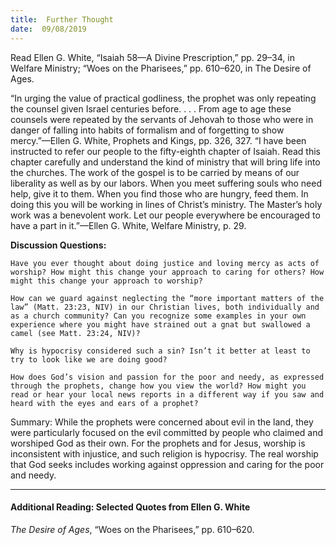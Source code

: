 ```yaml
---
title:  Further Thought
date:  09/08/2019
---
```


Read Ellen G. White, “Isaiah 58—A Divine Prescription,” pp. 29–34, in Welfare Ministry; “Woes on the Pharisees,” pp. 610–620, in The Desire of Ages.

“In urging the value of practical godliness, the prophet was only repeating the counsel given Israel centuries before. . . . From age to age these counsels were repeated by the servants of Jehovah to those who were in danger of falling into habits of formalism and of forgetting to show mercy.”—Ellen G. White, Prophets and Kings, pp. 326, 327. “I have been instructed to refer our people to the fifty-eighth chapter of Isaiah. Read this chapter carefully and understand the kind of ministry that will bring life into the churches. The work of the gospel is to be carried by means of our liberality as well as by our labors. When you meet suffering souls who need help, give it to them. When you find those who are hungry, feed them. In doing this you will be working in lines of Christ’s ministry. The Master’s holy work was a benevolent work. Let our people everywhere be encouraged to have a part in it.”—Ellen G. White, Welfare Ministry, p. 29.

**Discussion Questions:**

`Have you ever thought about doing justice and loving mercy as acts of worship? How might this change your approach to caring for others? How might this change your approach to worship?`

`How can we guard against neglecting the “more important matters of the law” (Matt. 23:23, NIV) in our Christian lives, both individually and as a church community? Can you recognize some examples in your own experience where you might have strained out a gnat but swallowed a camel (see Matt. 23:24, NIV)?`

`Why is hypocrisy considered such a sin? Isn’t it better at least to try to look like we are doing good?`

`How does God’s vision and passion for the poor and needy, as expressed through the prophets, change how you view the world? How might you read or hear your local news reports in a different way if you saw and heard with the eyes and ears of a prophet?`

Summary: While the prophets were concerned about evil in the land, they were particularly focused on the evil committed by people who claimed and worshiped God as their own. For the prophets and for Jesus, worship is inconsistent with injustice, and such religion is hypocrisy. The real worship that God seeks includes working against oppression and caring for the poor and needy.

---

#### Additional Reading: Selected Quotes from Ellen G. White

_The Desire of Ages_, “Woes on the Pharisees,” pp. 610–620. 